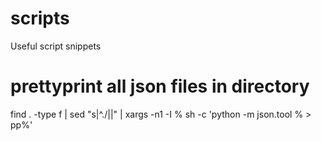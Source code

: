 # scripts
Useful script snippets

# prettyprint all json files in directory
find . -type f | sed "s|^\./||" | xargs -n1 -I % sh -c 'python -m json.tool % > pp%'
